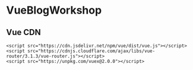 # VueBlogWorkshop<br>

## Vue CDN
`<script src="https://cdn.jsdelivr.net/npm/vue/dist/vue.js"></script>`<br>
`<script src="https://cdnjs.cloudflare.com/ajax/libs/vue-router/3.1.3/vue-router.js"></script>`<br>
`<script src="https://unpkg.com/vuex@2.0.0"></script>`
